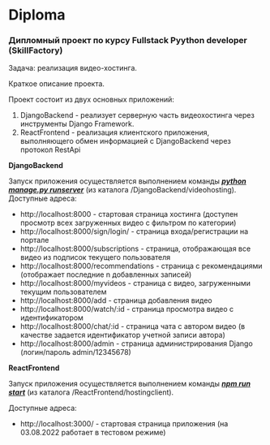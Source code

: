 # Diploma

<h3>Дипломный проект по курсу Fullstack Pyython developer (SkillFactory)</h3>

Задача: реализация видео-хостинга.


Краткое описание проекта.

Проект состоит из двух основных приложений:
1) DjangoBackend - реализует серверную часть видеохостинга через инструменты Django Framework.
2) ReactFrontend - реализация клиентского приложения, выполняющего обмен информацией с DjangoBackend через протокол RestApi


<b>DjangoBackend</b>

Запуск приложения осуществляется выполнением команды <u><b><i>python manage.py runserver</i></b></u> (из каталога /DjangoBackend/videohosting).
Доступные адреса:

<ul>
<li>http://localhost:8000 - стартовая страница хостинга (доступен просмотр всех загруженных видео с фильтром по категории)
<li>http://localhost:8000/sign/login/ - страница входа/регистрации на портале
<li>http://localhost:8000/subscriptions - страница, отображающая все видео из подписок текущего пользователя
<li>http://localhost:8000/recommendations - страница с рекомендациями (отображает последние n добавленных записей)
<li>http://localhost:8000/myvideos - страница с видео, загруженными текущим пользователем
<li>http://localhost:8000/add - страница добавления видео
<li>http://localhost:8000/watch/:id - страница просмотра видео с идентификатором <id>
<li>http://localhost:8000/chat/:id - страница чата с автором видео (в качестве <id> задается идентификатор учетной записи автора)
<li>http://localhost:8000/admin - страница администрирования Django (логин/пароль admin/12345678)
</ul>


<b>ReactFrontend</b>

Запуск приложения осуществляется выполнением команды <u><b><i>npm run start</i></b></u> (из каталога /ReactFrontend/hostingclient).

Доступные адреса:
<ul>
<li>http://localhost:3000/ - стартовая страница приложения (на 03.08.2022 работает в тестовом режиме)
</ul>
